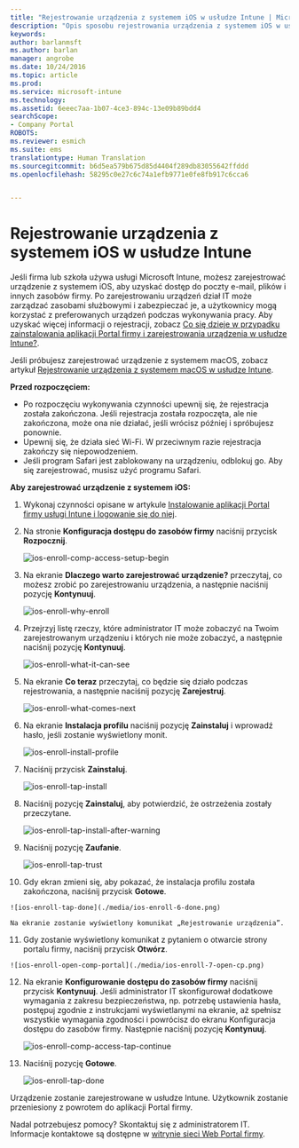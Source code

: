 ```yaml
---
title: "Rejestrowanie urządzenia z systemem iOS w usłudze Intune | Microsoft Docs"
description: "Opis sposobu rejestrowania urządzenia z systemem iOS w usłudze Intune"
keywords: 
author: barlanmsft
ms.author: barlan
manager: angrobe
ms.date: 10/24/2016
ms.topic: article
ms.prod: 
ms.service: microsoft-intune
ms.technology: 
ms.assetid: 6eeec7aa-1b07-4ce3-894c-13e09b89bdd4
searchScope:
- Company Portal
ROBOTS: 
ms.reviewer: esmich
ms.suite: ems
translationtype: Human Translation
ms.sourcegitcommit: b6d5ea579b675d85d4404f289db83055642ffddd
ms.openlocfilehash: 58295c0e27c6c74a1efb9771e0fe8fb917c6cca6


---
```



# <a name="enroll-your-ios-device-in-intune"></a>Rejestrowanie urządzenia z systemem iOS w usłudze Intune

Jeśli firma lub szkoła używa usługi Microsoft Intune, możesz zarejestrować urządzenie z systemem iOS, aby uzyskać dostęp do poczty e-mail, plików i innych zasobów firmy. Po zarejestrowaniu urządzeń dział IT może zarządzać zasobami służbowymi i zabezpieczać je, a użytkownicy mogą korzystać z preferowanych urządzeń podczas wykonywania pracy. Aby uzyskać więcej informacji o rejestracji, zobacz [Co się dzieje w przypadku zainstalowania aplikacji Portal firmy i zarejestrowania urządzenia w usłudze Intune?](what-happens-if-you-install-the-company-portal-app-and-enroll-your-device-in-intune-ios.md).

Jeśli próbujesz zarejestrować urządzenie z systemem macOS, zobacz artykuł [Rejestrowanie urządzenia z systemem macOS w usłudze Intune](enroll-your-device-in-intune-macos.md).

**Przed rozpoczęciem:**

- Po rozpoczęciu wykonywania czynności upewnij się, że rejestracja została zakończona. Jeśli rejestracja została rozpoczęta, ale nie zakończona, może ona nie działać, jeśli wrócisz później i spróbujesz ponownie.
- Upewnij się, że działa sieć Wi-Fi. W przeciwnym razie rejestracja zakończy się niepowodzeniem.
- Jeśli program Safari jest zablokowany na urządzeniu, odblokuj go. Aby się zarejestrować, musisz użyć programu Safari.


**Aby zarejestrować urządzenie z systemem iOS:**

1.  Wykonaj czynności opisane w artykule [Instalowanie aplikacji Portal firmy usługi Intune i logowanie się do niej](install-and-sign-in-to-the-intune-company-portal-app-ios.md).

2. Na stronie **Konfiguracja dostępu do zasobów firmy** naciśnij przycisk **Rozpocznij**.

    ![ios-enroll-comp-access-setup-begin](./media/ios-enroll-1a-comp-access-setup.png)

3. Na ekranie **Dlaczego warto zarejestrować urządzenie?** przeczytaj, co możesz zrobić po zarejestrowaniu urządzenia, a następnie naciśnij pozycję **Kontynuuj**.

    ![ios-enroll-why-enroll](./media/ios-enroll-1b-why-enroll.png)

4. Przejrzyj listę rzeczy, które administrator IT może zobaczyć na Twoim zarejestrowanym urządzeniu i których nie może zobaczyć, a następnie naciśnij pozycję **Kontynuuj**.

    ![ios-enroll-what-it-can-see](./media/ios-enroll-1c-we-care-privacy.png)

5.  Na ekranie **Co teraz** przeczytaj, co będzie się działo podczas rejestrowania, a następnie naciśnij pozycję **Zarejestruj**.

    ![ios-enroll-what-comes-next](./media/ios-enroll-1d-what-comes-next.png)

6.  Na ekranie **Instalacja profilu** naciśnij pozycję **Zainstaluj** i wprowadź hasło, jeśli zostanie wyświetlony monit.

    ![ios-enroll-install-profile](./media/ios-enroll-2-mgt-profile-install.png)

7.  Naciśnij przycisk **Zainstaluj**.

    ![ios-enroll-tap-install](./media/ios-enroll-3-mgt-profile-install-2.png)    

8.  Naciśnij pozycję **Zainstaluj**, aby potwierdzić, że ostrzeżenia zostały przeczytane.

    ![ios-enroll-tap-install-after-warning](./media/ios-enroll-4-warning.png)

9.  Naciśnij pozycję **Zaufanie**.

    ![ios-enroll-tap-trust](./media/ios-enroll-5-trust.png)

10.  Gdy ekran zmieni się, aby pokazać, że instalacja profilu została zakończona, naciśnij przycisk **Gotowe**.

    ![ios-enroll-tap-done](./media/ios-enroll-6-done.png)

    Na ekranie zostanie wyświetlony komunikat „Rejestrowanie urządzenia”.

11.  Gdy zostanie wyświetlony komunikat z pytaniem o otwarcie strony portalu firmy, naciśnij przycisk **Otwórz**.

    ![ios-enroll-open-comp-portal](./media/ios-enroll-7-open-cp.png)

12. Na ekranie **Konfigurowanie dostępu do zasobów firmy** naciśnij przycisk **Kontynuuj**. Jeśli administrator IT skonfigurował dodatkowe wymagania z zakresu bezpieczeństwa, np. potrzebę ustawienia hasła, postępuj zgodnie z instrukcjami wyświetlanymi na ekranie, aż spełnisz wszystkie wymagania zgodności i powrócisz do ekranu Konfiguracja dostępu do zasobów firmy. Następnie naciśnij pozycję **Kontynuuj**.

    ![ios-enroll-comp-access-tap-continue](./media/ios-enroll-8-comp-access-setup-compliance.png)

13. Naciśnij pozycję **Gotowe**.

    ![ios-enroll-tap-done](./media/ios-enroll-9-comp-access-setup-complete.png)

Urządzenie zostanie zarejestrowane w usłudze Intune. Użytkownik zostanie przeniesiony z powrotem do aplikacji Portal firmy.


Nadal potrzebujesz pomocy? Skontaktuj się z administratorem IT. Informacje kontaktowe są dostępne w [witrynie sieci Web Portal firmy](http://portal.manage.microsoft.com).



<!--HONumber=Dec16_HO2-->


